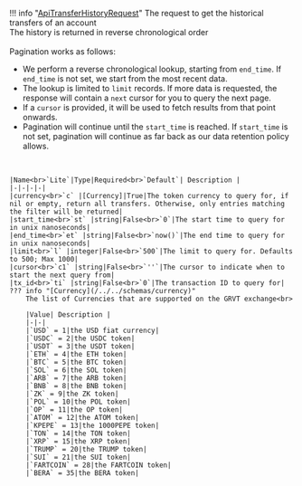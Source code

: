 !!! info "[ApiTransferHistoryRequest](/../../schemas/api_transfer_history_request)"
    The request to get the historical transfers of an account<br>The history is returned in reverse chronological order<br><br>Pagination works as follows:<ul><li>We perform a reverse chronological lookup, starting from `end_time`. If `end_time` is not set, we start from the most recent data.</li><li>The lookup is limited to `limit` records. If more data is requested, the response will contain a `next` cursor for you to query the next page.</li><li>If a `cursor` is provided, it will be used to fetch results from that point onwards.</li><li>Pagination will continue until the `start_time` is reached. If `start_time` is not set, pagination will continue as far back as our data retention policy allows.</li></ul><br>

    |Name<br>`Lite`|Type|Required<br>`Default`| Description |
    |-|-|-|-|
    |currency<br>`c` |[Currency]|True|The token currency to query for, if nil or empty, return all transfers. Otherwise, only entries matching the filter will be returned|
    |start_time<br>`st` |string|False<br>`0`|The start time to query for in unix nanoseconds|
    |end_time<br>`et` |string|False<br>`now()`|The end time to query for in unix nanoseconds|
    |limit<br>`l` |integer|False<br>`500`|The limit to query for. Defaults to 500; Max 1000|
    |cursor<br>`c1` |string|False<br>`''`|The cursor to indicate when to start the next query from|
    |tx_id<br>`ti` |string|False<br>`0`|The transaction ID to query for|
    ??? info "[Currency](/../../schemas/currency)"
        The list of Currencies that are supported on the GRVT exchange<br>

        |Value| Description |
        |-|-|
        |`USD` = 1|the USD fiat currency|
        |`USDC` = 2|the USDC token|
        |`USDT` = 3|the USDT token|
        |`ETH` = 4|the ETH token|
        |`BTC` = 5|the BTC token|
        |`SOL` = 6|the SOL token|
        |`ARB` = 7|the ARB token|
        |`BNB` = 8|the BNB token|
        |`ZK` = 9|the ZK token|
        |`POL` = 10|the POL token|
        |`OP` = 11|the OP token|
        |`ATOM` = 12|the ATOM token|
        |`KPEPE` = 13|the 1000PEPE token|
        |`TON` = 14|the TON token|
        |`XRP` = 15|the XRP token|
        |`TRUMP` = 20|the TRUMP token|
        |`SUI` = 21|the SUI token|
        |`FARTCOIN` = 28|the FARTCOIN token|
        |`BERA` = 35|the BERA token|
